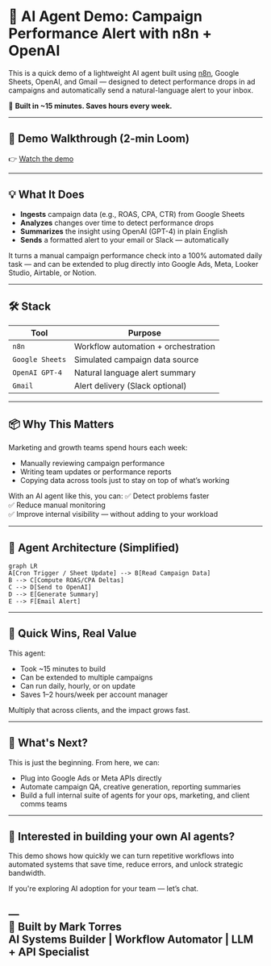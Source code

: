 # 🚨 AI Agent Demo: Campaign Performance Alert with n8n + OpenAI

This is a quick demo of a lightweight AI agent built using [n8n](https://n8n.io), Google Sheets, OpenAI, and Gmail — designed to detect performance drops in ad campaigns and automatically send a natural-language alert to your inbox.

🧠 **Built in ~15 minutes. Saves hours every week.**

---

## 🎥 Demo Walkthrough (2-min Loom)
👉 [Watch the demo](https://www.loom.com/share/ac0835733d7a4dfa82ebdcfabe5940c8?sid=9928698f-e0b1-407d-804f-71ebca137ea8)

---

## 💡 What It Does

- **Ingests** campaign data (e.g., ROAS, CPA, CTR) from Google Sheets  
- **Analyzes** changes over time to detect performance drops  
- **Summarizes** the insight using OpenAI (GPT-4) in plain English  
- **Sends** a formatted alert to your email or Slack — automatically  

It turns a manual campaign performance check into a 100% automated daily task — and can be extended to plug directly into Google Ads, Meta, Looker Studio, Airtable, or Notion.

---

## 🛠️ Stack

| Tool        | Purpose                         |
|-------------|---------------------------------|
| `n8n`       | Workflow automation + orchestration |
| `Google Sheets` | Simulated campaign data source |
| `OpenAI GPT-4` | Natural language alert summary |
| `Gmail`     | Alert delivery (Slack optional)  |

---

## 📦 Why This Matters

Marketing and growth teams spend hours each week:
- Manually reviewing campaign performance  
- Writing team updates or performance reports  
- Copying data across tools just to stay on top of what’s working

With an AI agent like this, you can:
✅ Detect problems faster  
✅ Reduce manual monitoring  
✅ Improve internal visibility — without adding to your workload  

---

## 🧩 Agent Architecture (Simplified)

```mermaid
graph LR
A[Cron Trigger / Sheet Update] --> B[Read Campaign Data]
B --> C[Compute ROAS/CPA Deltas]
C --> D[Send to OpenAI]
D --> E[Generate Summary]
E --> F[Email Alert]
```

---

## 🚀 Quick Wins, Real Value

This agent:
- Took ~15 minutes to build
- Can be extended to multiple campaigns
- Can run daily, hourly, or on update
- Saves 1–2 hours/week per account manager

Multiply that across clients, and the impact grows fast.

---

## 🧭 What's Next?

This is just the beginning. From here, we can:
- Plug into Google Ads or Meta APIs directly
- Automate campaign QA, creative generation, reporting summaries
- Build a full internal suite of agents for your ops, marketing, and client comms teams

---

## 👋 Interested in building your own AI agents?

This demo shows how quickly we can turn repetitive workflows into automated systems that save time, reduce errors, and unlock strategic bandwidth.

If you're exploring AI adoption for your team — let’s chat.

—  
👤 **Built by Mark Torres**  
AI Systems Builder | Workflow Automator | LLM + API Specialist
---
